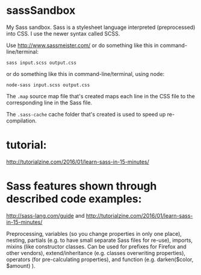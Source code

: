 # sassSandbox
My Sass sandbox.
Sass is a stylesheet language interpreted (preprocessed) into CSS.
I use the newer syntax called SCSS.

Use http://www.sassmeister.com/
or do something like this in command-line/terminal:

`sass input.scss output.css`

or do something like this in command-line/terminal, using node:

`node-sass input.scss output.css`


The `.map` source map file that's created maps each line in the CSS file to the corresponding line in the Sass file.

The `.sass-cache` cache folder that's created is used to speed up re-compilation.

# tutorial:
http://tutorialzine.com/2016/01/learn-sass-in-15-minutes/

# Sass features shown through described code examples:
http://sass-lang.com/guide and http://tutorialzine.com/2016/01/learn-sass-in-15-minutes/

Preprocessing, 
variables (so you change properties in only one place), 
nesting, 
partials (e.g. to have small separate Sass files for re-use), 
imports, 
mixins (like constructor classes.  Can be used for prefixes for Firefox and other vendors), 
extend/inheritance (e.g. classes overwriting properties),
operators (for pre-calculating properties),
and
function (e.g. darken($color, $amount) ).